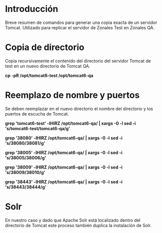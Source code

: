 # Introducción #

Breve resumen de comandos para generar una copia exacta de un servidor Tomcat. Utilizado para replicar el servidor de Zonales Test en Zonales QA.


# Copia de directorio #
Copia recursivamente el contenido del directorio del servidor Tomcat de test en un nuevo directorio de Tomcat QA.

**cp -pR /opt/tomcat6-test /opt/tomcat6-qa**

# Reemplazo de nombre y puertos #
Se deben reemplazar en el nuevo directorio el nombre del directorio y los puertos de escucha de Tomcat.

**grep 'tomcat6-test' -lHIRZ /opt/tomcat6-qa/ | xargs -0 -l  sed -i 's/tomcat6-test/tomcat6-qa/g'**

**grep '38080' -lHIRZ /opt/tomcat6-qa/ | xargs -0 -l  sed -i 's/38080/38081/g'**

**grep '38005' -lHIRZ /opt/tomcat6-qa/ | xargs -0 -l  sed -i 's/38005/38006/g'**

**grep '38009' -lHIRZ /opt/tomcat6-qa/ | xargs -0 -l  sed -i 's/38009/38010/g'**

**grep '38443' -lHIRZ /opt/tomcat6-qa/ | xargs -0 -l  sed -i 's/38443/38444/g'**

# Solr #
En nuestro caso y dado que Apache Solr está localizado dentro del directorio de Tomcat este proceso también duplica la instalación de Solr.